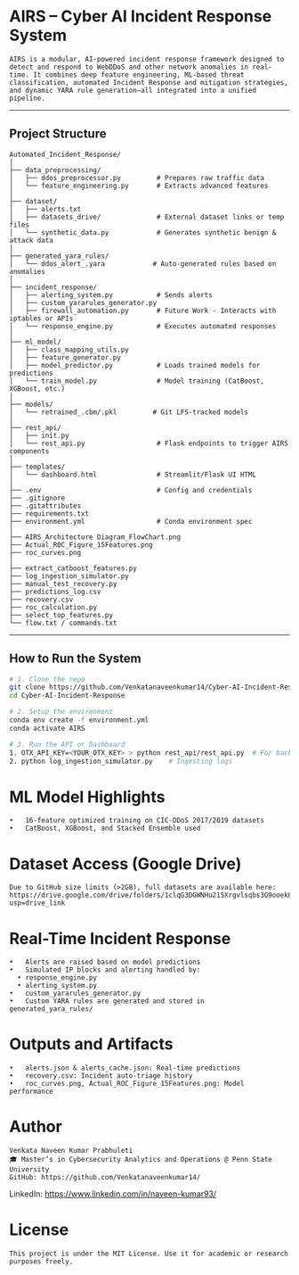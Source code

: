 # AIRS – Cyber AI Incident Response System
```
AIRS is a modular, AI-powered incident response framework designed to detect and respond to WebDDoS and other network anomalies in real-time. It combines deep feature engineering, ML-based threat classification, automated Incident Response and mitigation strategies, and dynamic YARA rule generation—all integrated into a unified pipeline.
```
---

## Project Structure
```
Automated_Incident_Response/
│
├── data_preprocessing/
│   ├── ddos_preprocessor.py         # Prepares raw traffic data
│   └── feature_engineering.py       # Extracts advanced features
│
├── dataset/
│   ├── alerts.txt
│   ├── datasets_drive/              # External dataset links or temp files
│   └── synthetic_data.py            # Generates synthetic benign & attack data
│
├── generated_yara_rules/
│   └── ddos_alert_.yara            # Auto-generated rules based on anomalies
│
├── incident_response/
│   ├── alerting_system.py           # Sends alerts
│   ├── custom_yararules_generator.py
│   ├── firewall_automation.py       # Future Work - Interacts with iptables or APIs
│   └── response_engine.py           # Executes automated responses
│
├── ml_model/
│   ├── class_mapping_utils.py
│   ├── feature_generator.py
│   ├── model_predictor.py           # Loads trained models for predictions
│   └── train_model.py               # Model training (CatBoost, XGBoost, etc.)
│
├── models/
│   └── retrained_.cbm/.pkl         # Git LFS-tracked models
│
├── rest_api/
│   ├── init.py
│   └── rest_api.py                  # Flask endpoints to trigger AIRS components
│
├── templates/
│   └── dashboard.html               # Streamlit/Flask UI HTML
│
├── .env                             # Config and credentials
├── .gitignore
├── .gitattributes
├── requirements.txt
├── environment.yml                  # Conda environment spec
│
├── AIRS_Architecture Diagram_FlowChart.png
├── Actual_ROC_Figure_15Features.png
├── roc_curves.png
│
├── extract_catboost_features.py
├── log_ingestion_simulator.py
├── manual_test_recovery.py
├── predictions_log.csv
├── recovery.csv
├── roc_calculation.py
├── select_top_features.py
└── flow.txt / commands.txt
```
---

## How to Run the System

```bash
# 1. Clone the repo
git clone https://github.com/Venkatanaveenkumar14/Cyber-AI-Incident-Response.git
cd Cyber-AI-Incident-Response

# 2. Setup the environment
conda env create -f environment.yml
conda activate AIRS

# 3. Run the API or Dashboard
1. OTX_API_KEY=<YOUR_OTX_KEY> > python rest_api/rest_api.py  # For backend API mode
2. python log_ingestion_simulator.py    # Ingesting logs
```

# ML Model Highlights
	•	16-feature optimized training on CIC-DDoS 2017/2019 datasets
	•	CatBoost, XGBoost, and Stacked Ensemble used

# Dataset Access (Google Drive)
```
Due to GitHub size limits (>2GB), full datasets are available here:
https://drive.google.com/drive/folders/1clqG3DGWNHu21SXrgvlsqbs3G9ooek8F?usp=drive_link
```

# Real-Time Incident Response
	•	Alerts are raised based on model predictions
	•	Simulated IP blocks and alerting handled by:
	  •	response_engine.py
	  •	alerting_system.py
    •	custom_yararules_generator.py
	•	Custom YARA rules are generated and stored in generated_yara_rules/

# Outputs and Artifacts
	•	alerts.json & alerts_cache.json: Real-time predictions
	•	recovery.csv: Incident auto-triage history
	•	roc_curves.png, Actual_ROC_Figure_15Features.png: Model performance

# Author
```
Venkata Naveen Kumar Prabhuleti
🎓 Master’s in Cybersecurity Analytics and Operations @ Penn State University
GitHub: https://github.com/Venkatanaveenkumar14/
```
LinkedIn: https://www.linkedin.com/in/naveen-kumar93/

# License
```
This project is under the MIT License. Use it for academic or research purposes freely.
```
